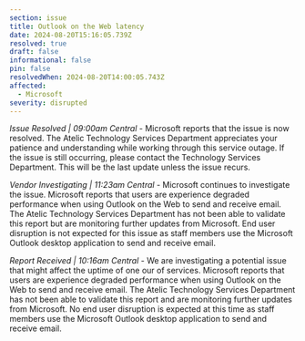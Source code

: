 ```yaml
---
section: issue
title: Outlook on the Web latency
date: 2024-08-20T15:16:05.739Z
resolved: true
draft: false
informational: false
pin: false
resolvedWhen: 2024-08-20T14:00:05.743Z
affected:
  - Microsoft
severity: disrupted
---
```

*Issue Resolved | 09:00am Central* - Microsoft reports that the issue is now resolved. The Atelic Technology Services Department appreciates your patience and understanding while working through this service outage. If the issue is still occurring, please contact the Technology Services Department. This will be the last update unless the issue recurs.

*Vendor Investigating | 11:23am Central* - Microsoft continues to investigate the issue. Microsoft reports that users are experience degraded performance when using Outlook on the Web to send and receive email. The Atelic Technology Services Department has not been able to validate this report but are monitoring further updates from Microsoft. End user disruption is not expected for this issue as staff members use the Microsoft Outlook desktop application to send and receive email.

*Report Received | 10:16am Central* - We are investigating a potential issue that might affect the uptime of one our of services. Microsoft reports that users are experience degraded performance when using Outlook on the Web to send and receive email. The Atelic Technology Services Department has not been able to validate this report and are monitoring further updates from Microsoft. No end user disruption is expected at this time as staff members use the Microsoft Outlook desktop application to send and receive email.
